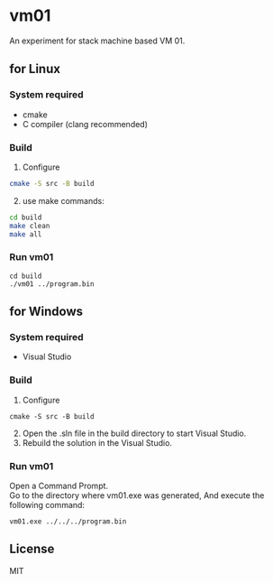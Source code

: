 # vm01
An experiment for stack machine based VM 01.

## for Linux

### System required
- cmake
- C compiler (clang recommended)

### Build
1. Configure
```bash
cmake -S src -B build
```

2. use make commands:
```bash
cd build
make clean
make all
```

### Run vm01
```shell
cd build
./vm01 ../program.bin
```

## for Windows

### System required
- Visual Studio

### Build
1. Configure
```shell
cmake -S src -B build
```
2. Open the .sln file in the build directory to start Visual Studio.
3. Rebuild the solution in the Visual Studio.

### Run vm01
Open a Command Prompt.\
Go to the directory where vm01.exe was generated, And execute the following command:
```shell
vm01.exe ../../../program.bin
```

## License
MIT
